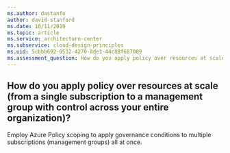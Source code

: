 ```yaml
---
ms.author: dastanfo
author: david-stanford
ms.date: 10/11/2019
ms.topic: article
ms.service: architecture-center
ms.subservice: cloud-design-principles
ms.uid: 5cbbb692-0532-4270-8de1-44c88f687089
ms.assessment_question: How do you apply policy over resources at scale (from a single subscription to a management group with control across your entire organization)?
---
```

## How do you apply policy over resources at scale (from a single subscription to a management group with control across your entire organization)?

Employ Azure Policy scoping to apply governance conditions to multiple subscriptions (management groups) all at once.
